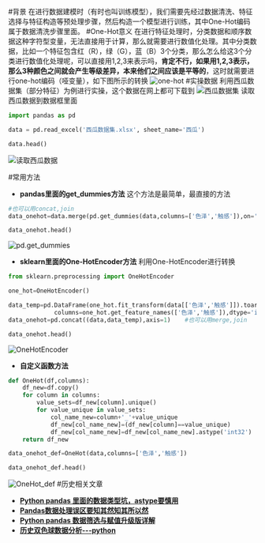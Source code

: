 #背景
在进行数据建模时（有时也叫训练模型），我们需要先经过数据清洗、特征选择与特征构造等预处理步骤，然后构造一个模型进行训练，其中One-Hot编码属于数据清洗步骤里面。
#One-Hot意义
在进行特征处理时，分类数据和顺序数据这种字符型变量，无法直接用于计算，那么就需要进行数值化处理。其中分类数据，比如一个特征包含红（R），绿（G），蓝（B）3个分类，那么怎么给这3个分类进行数值化处理呢，可以直接用1,2,3来表示吗，**肯定不行，如果用1,2,3表示，那么3种颜色之间就会产生等级差异，本来他们之间应该是平等的**，这时就需要进行one-hot编码（哑变量），如下图所示的转换
![one-hot](https://upload-images.jianshu.io/upload_images/6641583-f59372eab9db16ce.png?imageMogr2/auto-orient/strip%7CimageView2/2/w/1040)
#实操数据
利用西瓜数据集（部分特征）为例进行实操，这个数据在网上都可下载到
![西瓜数据集](https://upload-images.jianshu.io/upload_images/6641583-802d00130db8653b.png?imageMogr2/auto-orient/strip%7CimageView2/2/w/1040)
读取西瓜数据到数据框里面
```python
import pandas as pd

data = pd.read_excel('西瓜数据集.xlsx', sheet_name='西瓜')

data.head()
```
![读取西瓜数据](https://upload-images.jianshu.io/upload_images/6641583-40756cb1636646c9.png?imageMogr2/auto-orient/strip%7CimageView2/2/w/1040)


#常用方法
- **pandas里面的get_dummies方法**
这个方法是最简单，最直接的方法
```python
#也可以用concat,join
data_onehot=data.merge(pd.get_dummies(data,columns=['色泽','触感']),on='编号')    

data_onehot.head()
```
![pd.get_dummies](https://upload-images.jianshu.io/upload_images/6641583-76ae828a0a2a0669.png?imageMogr2/auto-orient/strip%7CimageView2/2/w/1040)
- **sklearn里面的One-HotEncoder方法**
利用One-HotEncoder进行转换
```python
from sklearn.preprocessing import OneHotEncoder

one_hot=OneHotEncoder()

data_temp=pd.DataFrame(one_hot.fit_transform(data[['色泽','触感']]).toarray(),
             columns=one_hot.get_feature_names(['色泽','触感']),dtype='int32')
data_onehot=pd.concat((data,data_temp),axis=1)    #也可以用merge,join

data_onehot.head()
```
![OneHotEncoder](https://upload-images.jianshu.io/upload_images/6641583-21f709c3a6da15b1.png?imageMogr2/auto-orient/strip%7CimageView2/2/w/1040)
- **自定义函数方法**
```python
def OneHot(df,columns):
    df_new=df.copy()
    for column in columns:
        value_sets=df_new[column].unique()
        for value_unique in value_sets:
            col_name_new=column+'_'+value_unique
            df_new[col_name_new]=(df_new[column]==value_unique)
            df_new[col_name_new]=df_new[col_name_new].astype('int32')
    return df_new

data_onehot_def=OneHot(data,columns=['色泽','触感'])

data_onehot_def.head()
```
![OneHot_def](https://upload-images.jianshu.io/upload_images/6641583-834bbbd8c224a05c.png?imageMogr2/auto-orient/strip%7CimageView2/2/w/1040)
#历史相关文章
- **[Python pandas 里面的数据类型坑，astype要慎用](https://www.jianshu.com/p/19c537f24b34)**
- **[Pandas数据处理误区要知其然知其所以然](https://www.jianshu.com/p/6d554114ab33)**
- **[Python pandas 数据筛选与赋值升级版详解](https://www.jianshu.com/p/0e27025e9010)**
- **[历史双色球数据分析---python](https://www.jianshu.com/p/79979e7982fa)**
